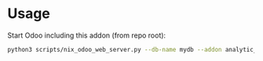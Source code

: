 # Usage

Start Odoo including this addon (from repo root):

```bash
python3 scripts/nix_odoo_web_server.py --db-name mydb --addon analytic_brand
```
